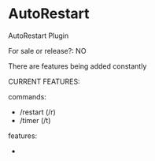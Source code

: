 # AutoRestart

AutoRestart Plugin

For sale or release?: NO

There are features being added constantly 

CURRENT FEATURES: 

commands: 
- /restart (/r)
- /timer (/t)

features:

- 